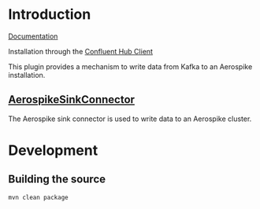 # Introduction
[Documentation](https://jcustenborder.github.io/kafka-connect-documentation/projects/kafka-connect-aerospike)

Installation through the [Confluent Hub Client](https://docs.confluent.io/current/connect/managing/confluent-hub/client.html)

This plugin provides a mechanism to write data from Kafka to an Aerospike installation.


## [AerospikeSinkConnector](https://jcustenborder.github.io/kafka-connect-documentation/projects/kafka-connect-aerospike/sinks/AerospikeSinkConnector.html)

The Aerospike sink connector is used to write data to an Aerospike cluster.



# Development

## Building the source

```bash
mvn clean package
```